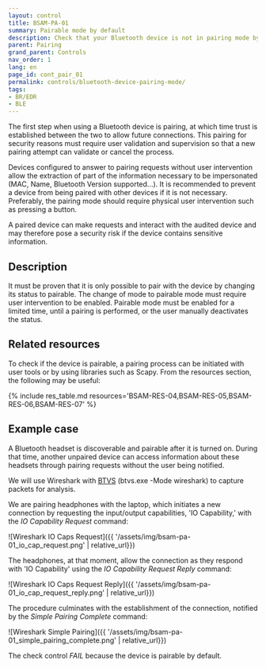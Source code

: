 ```yaml
---
layout: control
title: BSAM-PA-01
summary: Pairable mode by default
description: Check that your Bluetooth device is not in pairing mode by default. Prevent an attacker from being able to pair with your device without your intervention
parent: Pairing
grand_parent: Controls
nav_order: 1
lang: en
page_id: cont_pair_01
permalink: controls/bluetooth-device-pairing-mode/
tags:
- BR/EDR
- BLE
---
```


The first step when using a Bluetooth device is pairing, at which time trust is established between the two to allow future connections. This pairing for security reasons must require user validation and supervision so that a new pairing attempt can validate or cancel the process.

Devices configured to answer to pairing requests without user intervention allow the extraction of part of the information necessary to be impersonated (MAC, Name, Bluetooth Version supported...). It is recommended to prevent a device from being paired with other devices if it is not necessary. Preferably, the pairing mode should require physical user intervention such as pressing a button.

A paired device can make requests and interact with the audited device and may therefore pose a security risk if the device contains sensitive information.


## Description

It must be proven that it is only possible to pair with the device by changing its status to pairable. The change of mode to pairable mode must require user intervention to be enabled. Pairable mode must be enabled for a limited time, until a pairing is performed, or the user manually deactivates the status.


## Related resources

To check if the device is pairable, a pairing process can be initiated with user tools or by using libraries such as Scapy. From the resources section, the following may be useful:

{% include res_table.md resources='BSAM-RES-04,BSAM-RES-05,BSAM-RES-06,BSAM-RES-07' %}


## Example case

A Bluetooth headset is discoverable and pairable after it is turned on. During that time, another unpaired device can access information about these headsets through pairing requests without the user being notified.

We will use Wireshark with [BTVS](https://learn.microsoft.com/en-us/windows-hardware/drivers/bluetooth/testing-btp-tools-btvs) (btvs.exe -Mode wireshark) to capture packets for analysis.

We are pairing headphones with the laptop, which initiates a new connection by requesting the input/output capabilities, 'IO Capability,' with the _IO Capability Request_ command:

![Wireshark IO Caps Request]({{ '/assets/img/bsam-pa-01_io_cap_request.png' | relative_url}})

The headphones, at that moment, allow the connection as they respond with 'IO Capability' using the _IO Capability Request Reply_ command:

![Wireshark IO Caps Request Reply]({{ '/assets/img/bsam-pa-01_io_cap_request_reply.png' | relative_url}})

The procedure culminates with the establishment of the connection, notified by the _Simple Pairing Complete_ command:

![Wireshark Simple Pairing]({{ '/assets/img/bsam-pa-01_simple_pairing_complete.png' | relative_url}})

The check control _FAIL_ because the device is pairable by default.
